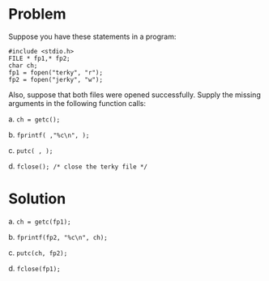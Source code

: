 
# Problem
Suppose you have these statements in a program:
```
#include <stdio.h> 
FILE * fp1,* fp2; 
char ch;
fp1 = fopen("terky", "r"); 
fp2 = fopen("jerky", "w");
```

Also, suppose that both files were opened successfully. Supply the missing arguments in the following function calls:

a. `ch = getc();`

b. `fprintf( ,"%c\n", );`

c. `putc( , );`

d. `fclose(); /* close the terky file */`

# Solution
a. `ch = getc(fp1);`

b. `fprintf(fp2, "%c\n", ch);`

c. `putc(ch, fp2);`

d. `fclose(fp1);`

